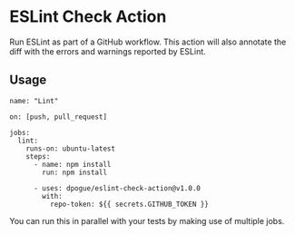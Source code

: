# ESLint Check Action

Run ESLint as part of a GitHub workflow. This action will also annotate the
diff with the errors and warnings reported by ESLint.

## Usage

```
name: "Lint"

on: [push, pull_request]

jobs:
  lint:
    runs-on: ubuntu-latest
    steps:
      - name: npm install
        run: npm install

      - uses: dpogue/eslint-check-action@v1.0.0
        with:
          repo-token: ${{ secrets.GITHUB_TOKEN }}
```

You can run this in parallel with your tests by making use of multiple jobs.
